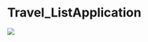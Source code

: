 <h1> Travel_ListApplication </h1>
<img src="https://github.com/user-attachments/assets/505c9822-b5f4-49f8-90ad-ed39fc083fbe" />
